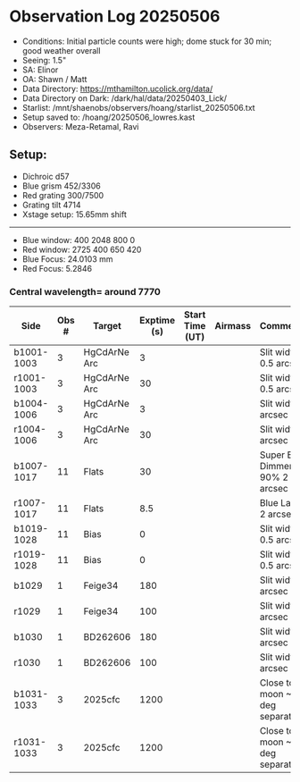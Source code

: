 # Observation Log 20250506

* Conditions: Initial particle counts were high; dome stuck for 30 min; good weather overall
* Seeing: 1.5"
* SA: Elinor
* OA: Shawn / Matt
* Data Directory: https://mthamilton.ucolick.org/data/
* Data Directory on Dark: /dark/hal/data/20250403_Lick/
* Starlist: /mnt/shaenobs/observers/hoang/starlist_20250506.txt
* Setup saved to: /hoang/20250506_lowres.kast
* Observers: Meza-Retamal, Ravi

## Setup: 

* Dichroic d57
* Blue grism 452/3306
* Red grating 300/7500
* Grating tilt 4714
* Xstage setup: 15.65mm shift
----------------------------
* Blue window: 400 2048 800 0
* Red window: 2725 400 650 420
* Blue Focus: 24.0103 mm
* Red Focus: 5.2846

### Central wavelength= around 7770


| Side | Obs #     | Target    | Exptime (s) | Start Time (UT) | Airmass | Comments                                                   |
|------|-----------|-----------|-------------|-----------------|---------|------------------------------------------------------------|
|b1001-1003|3|HgCdArNe Arc       |3| ||Slit width 0.5 arcsec|
|r1001-1003|3|HgCdArNe Arc        |30| ||Slit width 0.5 arcsec|
|b1004-1006|3|HgCdArNe Arc        |3| ||Slit width 2 arcsec|
|r1004-1006|3|HgCdArNe Arc        |30| ||Slit width 2 arcsec|
|b1007-1017|11|Flats              |30| ||Super Blue Dimmer at 90% 2 arcsec|
|r1007-1017|11|Flats               |8.5| ||Blue Lamp 2 arcsec|
|b1019-1028|11|Bias                   |0| ||Slit width 0.5 arcsec|
|r1019-1028|11|Bias                   |0| ||Slit width 0.5 arcsec|
|b1029|1|Feige34           |180| ||Slit width 2 arcsec|
|r1029|1|Feige34           |100| ||Slit width 2 arcsec|
|b1030|1|BD262606           |180| ||Slit width 2 arcsec|
|r1030|1|BD262606         |100| ||Slit width 2 arcsec|
|b1031-1033|3|2025cfc          |1200| ||Close to moon ~11 deg separation|
|r1031-1033|3|2025cfc          |1200| ||Close to moon ~11 deg separation|





